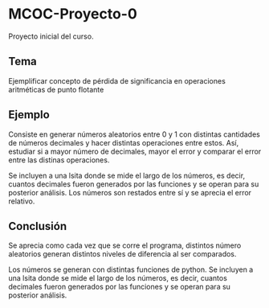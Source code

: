 # MCOC-Proyecto-0
Proyecto inicial del curso.
## Tema
Ejemplificar concepto de pérdida de significancia en operaciones aritméticas de punto flotante
## Ejemplo
Consiste en generar números aleatorios entre 0 y 1 con distintas cantidades de números decimales y hacer distintas operaciones entre estos. Así, estudiar si a mayor número de decimales, mayor el error y comparar el error entre las distinas operaciones.

Se incluyen a una lsita donde se mide el largo de los números, es decir, cuantos decimales fueron generados por las funciones y se operan para su posterior análisis. Los números son restados entre sí y se aprecia el error relativo.
## Conclusión
Se aprecia como cada vez que se corre el programa, distintos número aleatorios generan distintos niveles de diferencia al ser comparados.

Los números se generan con distintas funciones de python. Se incluyen a una lsita donde se mide el largo de los números, es decir, cuantos decimales fueron generados por las funciones y se operan para su posterior análisis.
